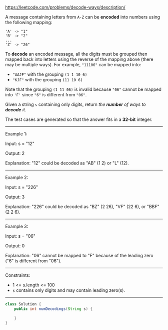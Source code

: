 https://leetcode.com/problems/decode-ways/description/

A message containing letters from `A-Z` can be **encoded** into numbers using the following mapping:

```
'A' -> "1"
'B' -> "2"
...
'Z' -> "26"
```
To **decode** an encoded message, all the digits must be grouped then mapped back into letters using the reverse of the mapping above (there may be multiple ways). For example, `"11106"` can be mapped into:

- `"AAJF"` with the grouping `(1 1 10 6)`
- `"KJF"` with the grouping `(11 10 6)`

Note that the grouping `(1 11 06)` is invalid because `"06"` cannot be mapped into `'F'` since `"6"` is different from `"06"`.

Given a string `s` containing only digits, return *the **number** of ways to **decode** it.*

The test cases are generated so that the answer fits in a **32-bit** integer.

---

Example 1:

Input: s = "12"

Output: 2

Explanation: "12" could be decoded as "AB" (1 2) or "L" (12).

---

Example 2:

Input: s = "226"

Output: 3

Explanation: "226" could be decoded as "BZ" (2 26), "VF" (22 6), or "BBF" (2 2 6).

---

Example 3:

Input: s = "06"

Output: 0

Explanation: "06" cannot be mapped to "F" because of the leading zero ("6" is different from "06").

---

Constraints:

- 1 <= s.length <= 100
- `s` contains only digits and may contain leading zero(s).

---

```java
class Solution {
    public int numDecodings(String s) {
        
    }
}
```